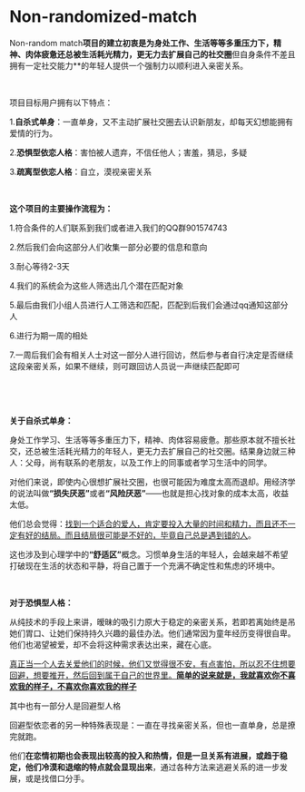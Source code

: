 # Non-randomized-match
<p>Non-random match<strong>项目的建立初衷是为身处工作、生活等等多重压力下，精神、肉体疲惫还总被生活耗光精力，更无力去扩展自己的社交圈</strong>但自身条件不差且拥有一定社交能力**的年轻人提供一个强制力以顺利进入亲密关系。</p>
<p>&nbsp;</p>
<p>项目目标用户拥有以下特点：</p>
<p>1.<strong>自杀式单身</strong>：一直单身，又不主动扩展社交圈去认识新朋友，却每天幻想能拥有爱情的行为。</p>
<p>2.<strong>恐惧型依恋人格</strong>：害怕被人遗弃，不信任他人；害羞，猜忌，多疑</p>
<p>3.<strong>疏离型依恋人格</strong>：自立，漠视亲密关系</p>
<p>&nbsp;</p>
<p><strong>这个项目的主要操作流程为：</strong></p>
<p>1.符合条件的人们联系到我们或者进入我们的QQ群901574743</p>
<p>2.然后我们会向这部分人们收集一部分必要的信息和意向</p>
<p>3.耐心等待2-3天</p>
<p>4.我们的系统会为这些人筛选出几个潜在匹配对象</p>
<p>5.最后由我们小组人员进行人工筛选和匹配，匹配到后我们会通过qq通知这部分人</p>
<p>6.进行为期一周的相处</p>
<p>7.一周后我们会有相关人士对这一部分人进行回访，然后参与者自行决定是否继续这段亲密关系，如果不继续，则可跟回访人员说一声继续匹配即可</p>
<p>&nbsp;</p>
<p>&nbsp;</p>
<p><strong>关于自杀式单身：</strong></p>
<p>身处工作学习、生活等等多重压力下，精神、肉体容易疲惫。那些原本就不擅长社交，还总被生活耗光精力的年轻人，更无力去扩展自己的社交圈。结果身边就三种人：父母，尚有联系的老朋友，以及工作上的同事或者学习生活中的同学。</p>
<p>对他们来说，即使内心很想扩展社交圈，也很可能因为难度太高而退却。用经济学的说法叫做<strong>“损失厌恶”</strong>或者<strong>“风险厌恶”</strong>——也就是担心找对象的成本太高，收益太低。</p>
<p>他们总会觉得：<u>找到一个适合的爱人，肯定要投入大量的时间和精力，而且还不一定有好的结局。而且结局很可能是不好的，毕竟自己总是遇到错的人</u>。</p>
<p>这也涉及到心理学中的<strong>“舒适区”</strong>概念。习惯单身生活的年轻人，会越来越不希望打破现在生活的状态和平静，将自己置于一个充满不确定性和焦虑的环境中。</p>
<p>&nbsp;</p>
<p><strong>对于恐惧型人格：</strong></p>
<p>从纯技术的手段上来讲，暧昧的吸引力原大于稳定的亲密关系，若即若离始终是吊她们胃口、让她们保持持久兴趣的最佳办法。他们通常因为童年经历变得很自卑。他们也渴望被爱，却不会将这种需求表达出来，藏在心底。</p>
<p><u>真正当一个人去关爱他们的时候，他们又觉得很不安，有点害怕，所以忍不住想要回避，想要推开，然后回到属于自己的世界里。<strong>简单的说来就是，我就喜欢你不喜欢我的样子，不喜欢你喜欢我的样子</strong></u></p>
<p>其中也有一部分人是回避型人格</p>
<p>回避型依恋者的另一种特殊表现是：一直在寻找亲密关系，但也一直单身，总是撩完就跑。</p>
<p>他们<strong>在恋情初期也会表现出较高的投入和热情，但是一旦关系有进展，或趋于稳定，他们冷漠和退缩的特点就会显现出来</strong>，通过各种方法来逃避关系的进一步发展，或是找借口分手。</p>



